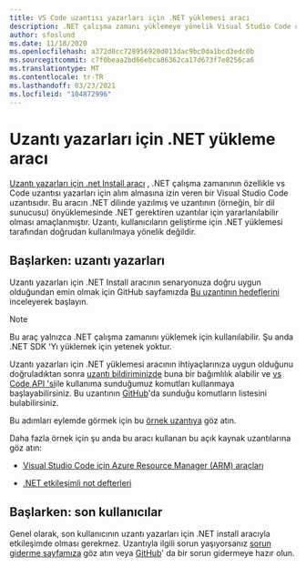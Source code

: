 ```yaml
---
title: VS Code uzantısı yazarları için .NET yüklemesi aracı
description: .NET çalışma zamanı yüklemeye yönelik Visual Studio Code uzantısı olan uzantı yazarları için .NET yükleme aracına genel bakış.
author: sfoslund
ms.date: 11/18/2020
ms.openlocfilehash: a372d0cc728956920d013dac9bc0da1bcd3edc0b
ms.sourcegitcommit: c7f0beaa2bd66ebca86362ca17d673f7e8256ca6
ms.translationtype: MT
ms.contentlocale: tr-TR
ms.lasthandoff: 03/23/2021
ms.locfileid: "104872996"
---
```

# <a name="net-install-tool-for-extension-authors"></a>Uzantı yazarları için .NET yükleme aracı

[Uzantı yazarları için .net Install aracı](https://github.com/dotnet/vscode-dotnet-runtime) , .NET çalışma zamanının özellikle vs Code uzantısı yazarları için alım almasına izin veren bir Visual Studio Code uzantısıdır. Bu aracın .NET dilinde yazılmış ve uzantının (örneğin, bir dil sunucusu) önyüklemesinde .NET gerektiren uzantılar için yararlanılabilir olması amaçlanmıştır. Uzantı, kullanıcıların geliştirme için .NET yüklemesi tarafından doğrudan kullanılmaya yönelik değildir.

## <a name="getting-started-extension-authors"></a>Başlarken: uzantı yazarları

Uzantı yazarları için .NET Install aracının senaryonuza doğru uygun olduğundan emin olmak için GitHub sayfamızda [Bu uzantının hedeflerini](https://github.com/dotnet/vscode-dotnet-runtime#goals-acquiring-net-core-for-extensions) inceleyerek başlayın.

> [!NOTE]
> Bu araç yalnızca .NET çalışma zamanını yüklemek için kullanılabilir. Şu anda .NET SDK 'Yı yüklemek için yetenek yoktur.

Uzantı yazarları için .NET yüklemesi aracının ihtiyaçlarınıza uygun olduğunu doğruladıktan sonra [uzantı bildiriminizde](https://code.visualstudio.com/api/references/extension-manifest) buna bir bağımlılık alabilir ve [vs Code API 'si](https://code.visualstudio.com/api/extension-guides/command#programmatically-executing-a-command)ile kullanıma sunduğumuz komutları kullanmaya başlayabilirsiniz. Bu uzantının [GitHub](https://github.com/dotnet/vscode-dotnet-runtime/blob/main/Documentation/commands.md)'da sunduğu komutların listesini bulabilirsiniz.

Bu adımları eylemde görmek için bu [örnek uzantıya](https://github.com/dotnet/vscode-dotnet-runtime/tree/main/sample) göz atın.

Daha fazla örnek için şu anda bu aracı kullanan bu açık kaynak uzantılarına göz atın:

- [Visual Studio Code için Azure Resource Manager (ARM) araçları](https://github.com/microsoft/vscode-azurearmtools)

- [.NET etkileşimli not defterleri](https://github.com/dotnet/interactive/tree/main/src/dotnet-interactive-vscode)

## <a name="getting-started-end-users"></a>Başlarken: son kullanıcılar

Genel olarak, son kullanıcının uzantı yazarları için .NET install aracıyla etkileşimde olması gerekmez. Uzantıyla ilgili sorun yaşıyorsanız [sorun giderme sayfamıza](https://github.com/dotnet/vscode-dotnet-runtime/blob/main/Documentation/troubleshooting-runtime.md) göz atın veya [GitHub](https://github.com/dotnet/vscode-dotnet-runtime/issues)' da bir sorun gidermeye hazır olun.
